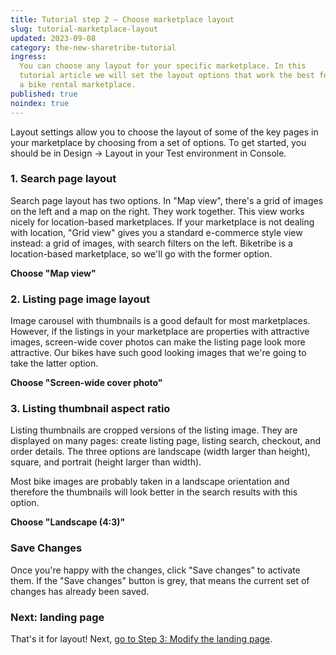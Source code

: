 ```yaml
---
title: Tutorial step 2 – Choose marketplace layout
slug: tutorial-marketplace-layout
updated: 2023-09-08
category: the-new-sharetribe-tutorial
ingress:
  You can choose any layout for your specific marketplace. In this
  tutorial article we will set the layout options that work the best for
  a bike rental marketplace.
published: true
noindex: true
---
```


Layout settings allow you to choose the layout of some of the key pages
in your marketplace by choosing from a set of options. To get started,
you should be in Design -> Layout in your Test environment in Console.

### 1. Search page layout

Search page layout has two options. In "Map view", there's a grid of
images on the left and a map on the right. They work together. This view
works nicely for location-based marketplaces. If your marketplace is not
dealing with location, "Grid view" gives you a standard e-commerce style
view instead: a grid of images, with search filters on the left.
Biketribe is a location-based marketplace, so we'll go with the former
option.

**Choose "Map view"**

### 2. Listing page image layout

Image carousel with thumbnails is a good default for most marketplaces.
However, if the listings in your marketplace are properties with
attractive images, screen-wide cover photos can make the listing page
look more attractive. Our bikes have such good looking images that we're
going to take the latter option.

**Choose "Screen-wide cover photo"**

### 3. Listing thumbnail aspect ratio

Listing thumbnails are cropped versions of the listing image. They are
displayed on many pages: create listing page, listing search, checkout,
and order details. The three options are landscape (width larger than
height), square, and portrait (height larger than width).

Most bike images are probably taken in a landscape orientation and
therefore the thumbnails will look better in the search results with
this option.

**Choose "Landscape (4:3)"**

### Save Changes

Once you're happy with the changes, click "Save changes" to activate
them. If the "Save changes" button is grey, that means the current set
of changes has already been saved.

### Next: landing page

That's it for layout! Next,
[go to Step 3: Modify the landing page](/the-new-sharetribe/tutorial-landing-page/).

